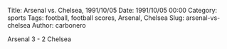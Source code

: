 Title: Arsenal vs. Chelsea, 1991/10/05
Date: 1991/10/05 00:00
Category: sports
Tags: football, football scores, Arsenal, Chelsea
Slug: arsenal-vs-chelsea
Author: carbonero


Arsenal 3 - 2 Chelsea
